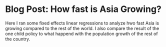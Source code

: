 # Blog Post: How fast is Asia Growing?
Here I ran some fixed effects linear regressions to analyze hwo fast Asia is growing compared to the rest of the world. I also compare the result of the one child policy to what happend with the population growth of the rest of the country. 
